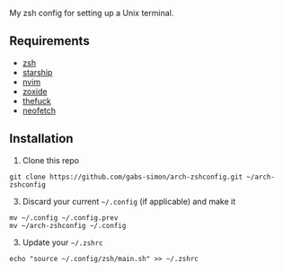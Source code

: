 My zsh config for setting up a Unix terminal.

## Requirements

- [zsh](https://github.com/zsh-users/zsh)
- [starship](https://github.com/starship/starship)
- [nvim](https://github.com/neovim/neovim)
- [zoxide](https://github.com/ajeetdsouza/zoxide)
- [thefuck](https://github.com/nvbn/thefuck)
- [neofetch](https://github.com/dylanaraps/neofetch)

## Installation

1. Clone this repo
```
git clone https://github.com/gabs-simon/arch-zshconfig.git ~/arch-zshconfig
```

3. Discard your current `~/.config` (if applicable) and make it 

```
mv ~/.config ~/.config.prev
mv ~/arch-zshconfig ~/.config
```

3. Update your `~/.zshrc`

```
echo "source ~/.config/zsh/main.sh" >> ~/.zshrc
```
